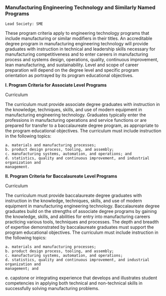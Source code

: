 

### Manufacturing Engineering Technology and Similarly Named Programs

```
Lead Society: SME
```
These program criteria apply to engineering technology programs that include
manufacturing or similar modifiers in their titles. An accreditable degree program in
manufacturing engineering technology will provide graduates with instruction in
technical and leadership skills necessary for manufacturing competitiveness and to
enter careers in manufacturing process and systems design, operations, quality,
continuous improvement, lean manufacturing, and sustainability. Level and scope of
career preparation will depend on the degree level and specific program orientation as
portrayed by its program educational objectives.

**I. Program Criteria for Associate Level Programs**

Curriculum

The curriculum must provide associate degree graduates with instruction in the
knowledge, techniques, skills, and use of modern equipment in manufacturing
engineering technology. Graduates typically enter the professions in manufacturing
operations and service functions or are prepared for transfer to a baccalaureate degree
program, as appropriate to the program educational objectives. The curriculum must
include instruction in the following topics:

```
a. materials and manufacturing processes;
b. product design process, tooling, and assembly;
c. manufacturing systems, automation, and operations; and
d. statistics, quality and continuous improvement, and industrial organization and
management.
```
**II. Program Criteria for Baccalaureate Level Programs**

Curriculum

The curriculum must provide baccalaureate degree graduates with instruction in the
knowledge, techniques, skills, and use of modern equipment in manufacturing
engineering technology. Baccalaureate degree graduates build on the strengths of
associate degree programs by gaining the knowledge, skills, and abilities for entry into
manufacturing careers practicing various tools, techniques and processes. The depth
and breadth of expertise demonstrated by baccalaureate graduates must support the
program educational objectives. The curriculum must include instruction in the
following topics:

```
a. materials and manufacturing processes;
b. product design process, tooling, and assembly;
c. manufacturing systems, automation, and operations;
d. statistics, quality and continuous improvement, and industrial organization and
management; and
```

e. capstone or integrating experience that develops and illustrates student
competencies in applying both technical and non-technical skills in successfully
solving manufacturing problems.